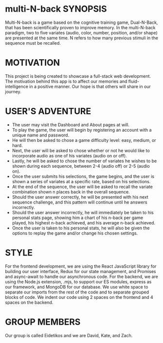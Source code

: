 # multi-N-back SYNOPSIS
Multi-N-back is a game based on the cognitive training game, Dual-N-Back, that has been scientifically proven to improve memory.  In the multi-N-back paradigm, two to five variates (audio, color, number, position, and/or shape)  are presented at the same time. N refers to how many previous stimuli in the sequence must be recalled. 

# MOTIVATION
This project is being created to showcase a full-stack web development.  The motivation behind this app is to affect our memories and fluid-intelligence in a positive manner.  Our hope is that others will share in our journey.

# USER'S ADVENTURE
- The user may visit the Dashboard and About pages at will.
- To play the game, the user will begin by registering an account with a unique name and password.
- He will then be asked to chose a game difficulty level: easy, medium, or hard.
- Next, the user will be asked to chose whether or not he would like to incorporate audio as one of his variates (audio on or off).
- Lastly, he will be asked to chose the number of variates he wishes to be shown during each sequence, between 2-4 (audio off) or 2-5 (audio on).
- Once the user submits his selections, the game begins, and the user is shown a series of variates at a specific rate, based on his selections. 
- At the end of the sequence, the user will be asked to recall the variate combination shown n places back in the overall sequence.
- Should the user answer correctly, he will be presented with his next sequence challenge, and this pattern will continue until he answers incorrectly.
- Should the user answer incorrectly, he will immediately be taken to his personal stats page, showing him a chart of his n-back per game played, his highest n-back achieved, and his average n-back achieved.
-  Once the user is taken to his personal stats, he will also be given the options to replay the game and/or change his chosen settings.

# STYLE
For the frontend development, we are using the React JavaScript library for building our user interface, Redux for our state management, and Promises and async-await to handle our asynchronous code. For the backend, we are using the Node.js extension, .mjs, to support our ES modules, express as our framework, and MongoDB for our database.  We use white space to separate our imports from the rest of the code and to separate grouped blocks of code.  We indent our code using 2 spaces on the frontend and 4 spaces on the backend.

# GROUP MEMBERS
Our group is called Eidetikos and we are David, Kate, and Zach.